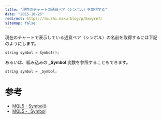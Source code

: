 ```yaml
---
title: "現在のチャートの通貨ペア（シンボル）を取得する"
date: "2015-10-25"
redirect: https://toushi.maku.blog/p/8xwyrnf/
sitemap: false
---
```


現在のチャートで表示している通貨ペア（シンボル）の名前を取得するには下記のようにします。

```mql
string symbol = Symbol();
```

あるいは、組み込みの **_Symbol** 変数を参照することもできます。

```mql
string symbol = _Symbol;
```

参考
====
* [MQL5 - Symbol()](https://www.mql5.com/en/docs/check/symbol)
* [MQL5 - _Symbol](https://www.mql5.com/en/docs/predefined/_symbol)

